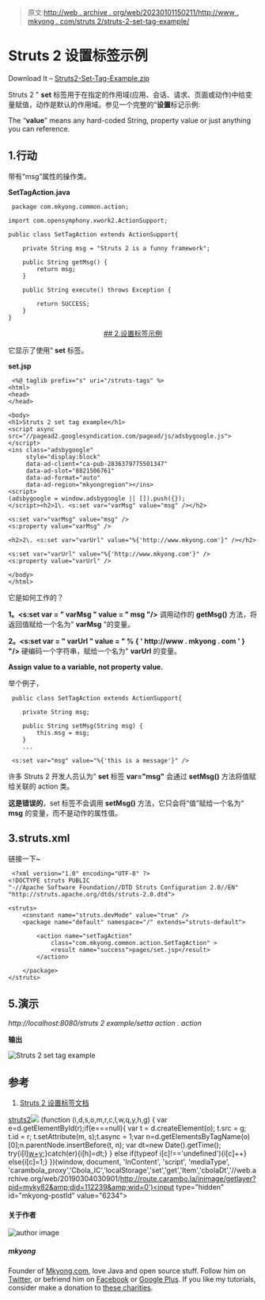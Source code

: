 > 原文:[http://web . archive . org/web/20230101150211/http://www . mkyong . com/struts 2/struts-2-set-tag-example/](http://web.archive.org/web/20230101150211/http://www.mkyong.com/struts2/struts-2-set-tag-example/)

# Struts 2 设置标签示例

Download It – [Struts2-Set-Tag-Example.zip](http://web.archive.org/web/20190304030901/http://www.mkyong.com/wp-content/uploads/2010/07/Struts2-Set-Tag-Example.zip)

Struts 2 " **set** 标签用于在指定的作用域(应用、会话、请求、页面或动作)中给变量赋值，动作是默认的作用域。参见一个完整的“**设置**标记示例:

The “**value**” means any hard-coded String, property value or just anything you can reference.

## 1.行动

带有“msg”属性的操作类。

**SetTagAction.java**

```
 package com.mkyong.common.action;

import com.opensymphony.xwork2.ActionSupport;

public class SetTagAction extends ActionSupport{

	private String msg = "Struts 2 is a funny framework";

	public String getMsg() {
		return msg;
	}

	public String execute() throws Exception {

		return SUCCESS;
	}
} 
```

 <ins class="adsbygoogle" style="display:block; text-align:center;" data-ad-format="fluid" data-ad-layout="in-article" data-ad-client="ca-pub-2836379775501347" data-ad-slot="6894224149">## 2.设置标签示例

它显示了使用“ **set** 标签。

**set.jsp**

```
 <%@ taglib prefix="s" uri="/struts-tags" %>
<html>
<head>
</head>

<body>
<h1>Struts 2 set tag example</h1>
<script async src="//pagead2.googlesyndication.com/pagead/js/adsbygoogle.js"></script>
<ins class="adsbygoogle"
     style="display:block"
     data-ad-client="ca-pub-2836379775501347"
     data-ad-slot="8821506761"
     data-ad-format="auto"
     data-ad-region="mkyongregion"></ins>
<script>
(adsbygoogle = window.adsbygoogle || []).push({});
</script><h2>1\. <s:set var="varMsg" value="msg" /></h2>

<s:set var="varMsg" value="msg" />
<s:property value="varMsg" />

<h2>2\. <s:set var="varUrl" value="%{'http://www.mkyong.com'}" /></h2> 

<s:set var="varUrl" value="%{'http://www.mkyong.com'}" />
<s:property value="varUrl" />

</body>
</html> 
```

它是如何工作的？

**1。<s:set var = " varMsg " value = " msg "/>**
调用动作的 **getMsg()** 方法，将返回值赋给一个名为" **varMsg** "的变量。

**2。<s:set var = " varUrl " value = " % { ' http://www . mkyong . com ' } "/>**
硬编码一个字符串，赋给一个名为" **varUrl** 的变量。

**Assign value to a variable, not property value.**

举个例子，

```
 public class SetTagAction extends ActionSupport{

	private String msg;

	public String setMsg(String msg) {
		this.msg = msg;
	}
	... 
```

```
 <s:set var="msg" value="%{'this is a message'}" /> 
```

许多 Struts 2 开发人员认为" **set** 标签 **var="msg"** 会通过 **setMsg()** 方法将值赋给关联的 action 类。

**这是错误的**，set 标签不会调用 **setMsg()** 方法，它只会将“值”赋给一个名为“ **msg** 的变量，而不是动作的属性值。

## 3.struts.xml

链接一下~

```
 <?xml version="1.0" encoding="UTF-8" ?>
<!DOCTYPE struts PUBLIC
"-//Apache Software Foundation//DTD Struts Configuration 2.0//EN"
"http://struts.apache.org/dtds/struts-2.0.dtd">

<struts>
 	<constant name="struts.devMode" value="true" />
	<package name="default" namespace="/" extends="struts-default">

		<action name="setTagAction" 
			class="com.mkyong.common.action.SetTagAction" >
			<result name="success">pages/set.jsp</result>
		</action>

	</package>
</struts> 
```

## 5.演示

*http://localhost:8080/struts 2 example/setta action . action*

**输出**

![Struts 2 set tag example](../Images/772743a6d423213507ad716e06ad5280.png "Struts2-Set-Tag-Example")

## 参考

1.  [Struts 2 设置标签文档](http://web.archive.org/web/20190304030901/http://struts.apache.org/2.1.8/docs/set.html)

[struts2](http://web.archive.org/web/20190304030901/http://www.mkyong.com/tag/struts2/)</ins>![](../Images/7b0b1e46b8fc2dfcd50aed95a372278d.png) (function (i,d,s,o,m,r,c,l,w,q,y,h,g) { var e=d.getElementById(r);if(e===null){ var t = d.createElement(o); t.src = g; t.id = r; t.setAttribute(m, s);t.async = 1;var n=d.getElementsByTagName(o)[0];n.parentNode.insertBefore(t, n); var dt=new Date().getTime(); try{i[l][w+y](h,i[l][q+y](h)+'&amp;'+dt);}catch(er){i[h]=dt;} } else if(typeof i[c]!=='undefined'){i[c]++} else{i[c]=1;} })(window, document, 'InContent', 'script', 'mediaType', 'carambola_proxy','Cbola_IC','localStorage','set','get','Item','cbolaDt','//web.archive.org/web/20190304030901/http://route.carambo.la/inimage/getlayer?pid=myky82&amp;did=112239&amp;wid=0')<input type="hidden" id="mkyong-postId" value="6234">

#### 关于作者

![author image](../Images/f12841c761ea461c780c75313b2e1216.png)

##### mkyong

Founder of [Mkyong.com](http://web.archive.org/web/20190304030901/http://mkyong.com/), love Java and open source stuff. Follow him on [Twitter](http://web.archive.org/web/20190304030901/https://twitter.com/mkyong), or befriend him on [Facebook](http://web.archive.org/web/20190304030901/http://www.facebook.com/java.tutorial) or [Google Plus](http://web.archive.org/web/20190304030901/https://plus.google.com/110948163568945735692?rel=author). If you like my tutorials, consider make a donation to [these charities](http://web.archive.org/web/20190304030901/http://www.mkyong.com/blog/donate-to-charity/).